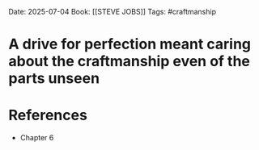 Date: 2025-07-04
Book: [[STEVE JOBS]]
Tags: #craftmanship 
# A drive for perfection meant caring about the craftmanship  even of the parts unseen



# References
- Chapter 6